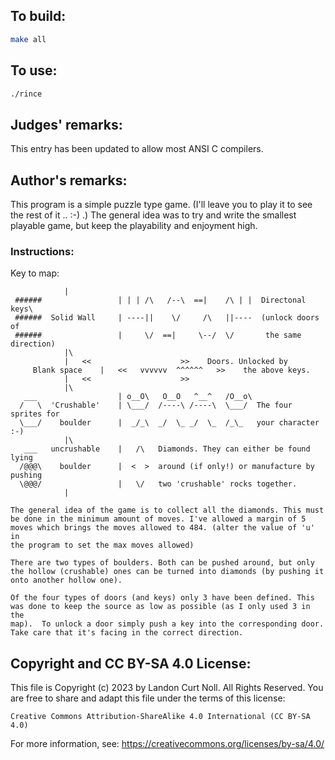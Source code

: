## To build:

```sh
make all
```


## To use:

```sh
./rince
```


## Judges' remarks:

This entry has been updated to allow most ANSI C compilers.


## Author's remarks:

This program is a simple puzzle type game. (I'll leave you to play
it to see the rest of it .. :-) .)  The general idea was to try and
write the smallest playable game, but keep the playability and
enjoyment high.

### Instructions:

Key to map:

```
			|
 ######                 | | | /\   /--\  ==|    /\ | |  Directonal keys\
 ######  Solid Wall     | ----||    \/     /\   ||----  (unlock doors of
 ######                 |     \/  ==|     \--/  \/       the same direction)
			|\
			|   <<                    >>    Doors. Unlocked by
	 Blank space    |   <<   vvvvvv  ^^^^^^   >>    the above keys.
			|   <<                    >>
			|\
   ___                  | o__O\   O__O   ^__^   /O__o\
  /   \  'Crushable'    | \___/  /----\ /----\  \___/  The four sprites for
  \___/    boulder      |  _/_\  _/  \_ _/  \_  /_\_   your character :-)
			|\
   ___   uncrushable    |   /\   Diamonds. They can either be found lying
  /@@@\    boulder      |  <  >  around (if only!) or manufacture by pushing
  \@@@/                 |   \/   two 'crushable' rocks together.
			|

The general idea of the game is to collect all the diamonds. This must
be done in the minimum amount of moves. I've allowed a margin of 5
moves which brings the moves allowed to 484. (alter the value of 'u' in
the program to set the max moves allowed)

There are two types of boulders. Both can be pushed around, but only
the hollow (crushable) ones can be turned into diamonds (by pushing it
onto another hollow one).

Of the four types of doors (and keys) only 3 have been defined. This
was done to keep the source as low as possible (as I only used 3 in the
map).  To unlock a door simply push a key into the corresponding door.
Take care that it's facing in the correct direction.
```

## Copyright and CC BY-SA 4.0 License:

This file is Copyright (c) 2023 by Landon Curt Noll.  All Rights Reserved.
You are free to share and adapt this file under the terms of this license:

    Creative Commons Attribution-ShareAlike 4.0 International (CC BY-SA 4.0)

For more information, see: https://creativecommons.org/licenses/by-sa/4.0/
